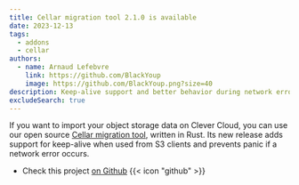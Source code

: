 ```yaml
---
title: Cellar migration tool 2.1.0 is available
date: 2023-12-13
tags:
  - addons
  - cellar
authors:
  - name: Arnaud Lefebvre
    link: https://github.com/BlackYoup
    image: https://github.com/BlackYoup.png?size=40
description: Keep-alive support and better behavior during network errors
excludeSearch: true
---
```


If you want to import your object storage data on Clever Cloud, you can use our open source [Cellar migration tool](https://github.com/CleverCloud/cellar-migration/releases/tag/v2.1.0), written in Rust. Its new release adds support for keep-alive when used from S3 clients and prevents panic if a network error occurs.

 - Check this project [on Github](https://github.com/CleverCloud/cellar-migration) {{< icon "github" >}}
